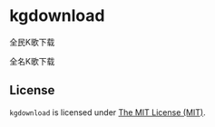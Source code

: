 # kgdownload
全民K歌下载

全名K歌下载

License
------------
`kgdownload` is licensed under [The MIT License (MIT)](LICENSE).
